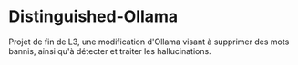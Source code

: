 # Distinguished-Ollama
Projet de fin de L3, une modification d'Ollama visant à supprimer des mots bannis, ainsi qu'à détecter et traiter les hallucinations.
